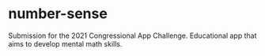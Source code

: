 # number-sense
Submission for the 2021 Congressional App Challenge. Educational app that aims to develop mental math skills.
